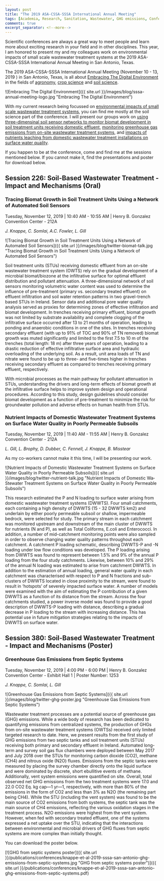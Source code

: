 ```yaml
---
layout: post
title: "The 2019 ASA-CSSA-SSSA International Annual Meeting"
tags: [Academia, Research, Sanitation, Wastewater, GHG emissions, Conference, Soil Science, Environmental Engineering]
comments: true
excerpt_separator: <!--more-->
---
```


Scientific conferences are always a great way to meet people and learn more about exciting research in your field and in other disciplines. This year, I am honored to present my and my colleagues work on environmental impacts of small scale wastewater treatment systems at the 2019 ASA-CSSA-SSSA International Annual Meeting in San Antonio, Texas.

<!--more-->

The 2019 ASA-CSSA-SSSA International Annual Meeting (November 10 - 13, 2019 ) in San Antonio, Texas, is all about [Embracing The Digital Environment](https://www.acsmeetings.org/) in the fields of [agronomy](https://www.agronomy.org/), [crop science](https://www.crops.org/) and [soil science](https://www.soils.org/). 

![Embracing The Digital Environment]({{ site.url }}/images/blog/sssa-annual-meeting-logo.jpg "Embracing The Digital Environment")

With my current research being focussed on [environmental impacts of small scale wastewater treatment systems](https://www.tcd.ie/civileng/people/research-staff/jan-knappe.php), you can find me mostly at the soil science part of the conference. I will present our groups work on [using three-dimensinal soil sensor networks to monitor biomat development in soil treatment units receiving domestic effluent](https://scisoc.confex.com/scisoc/2019am/meetingapp.cgi/Paper/122209), [monitoring greenhouse gas emissions from on-site wastewater treatment systems](https://scisoc.confex.com/scisoc/2019am/meetingapp.cgi/Paper/122374), and [impacts of nutrients leaching from domestic wastewater treatment installations on surface water quality](https://scisoc.confex.com/scisoc/2019am/meetingapp.cgi/Paper/122198).

If you happen to be at the conference, come and find me at the sessions mentioned below. If you cannot make it, find the presentations and poster for download below.

## Session 226: Soil-Based Wastewater Treatment - Impact and Mechanisms (Oral)

### Tracing Biomat Growth in Soil Treatment Units Using a Network of Automated Soil Sensors

Tuesday, November 12, 2019 | 10:40 AM - 10:55 AM | Henry B. Gonzalez Convention Center - 212A

*J. Knappe, C. Somlai, A.C. Fowler, L. Gill*

![Tracing Biomat Growth in Soil Treatment Units Using a Network of Automated Soil Sensors]({{ site.url }}/images/blog/twitter-biomat-talk.jpg "Tracing Biomat Growth in Soil Treatment Units Using a Network of Automated Soil Sensors")

Soil treatment units (STUs) receiving domestic effluent from an on-site wastewater treatment system (OWTS) rely on the gradual development of a microbial biomat/biozone at the infiltrative surface for optimal effluent distribution and pollutant attenuation. A three-dimensional network of soil sensors monitoring volumetric water content was used to determine the influence of pre-treatment (primary vs. secondary treated effluent) on effluent infiltration and soil water retention patterns in two gravel-trench based STUs in Ireland. Sensor data and additional pore water quality analysis served as proxies for determining zones of effective infiltration and biomat development.
In trenches receiving primary effluent, biomat growth was not limited by substrate availability and complete clogging of the infiltrative surface occurred after 13 to 21 months of operation, leading to ponding and anaerobic conditions in one of the sites. In trenches receiving secondary effluent (with up to 91% of TOC and 90% of TN removed) biomat growth was muted significantly and limited to the first 7.5 to 10 m of the trenches (total length: 18 m) after three years of operation, leading to a drastic reduction of effective infiltrative surface area and hydraulic overloading of the underlying soil. As a result, unit area loads of TN and nitrate were found to be up to three- and five-times higher in trenches receiving secondary effluent as compared to trenches receiving primary effluent, respectively.

With microbial processes as the main pathway for pollutant attenuation in STUs, understanding the drivers and long-term effects of biomat growth at the infiltrative surface helps to improve system design and operational procedures. According to this study, design guidelines should consider biomat development as a function of pre-treatment to minimize the risk for groundwater pollution and adverse effects on human health from STUs.

### Nutrient Impacts of Domestic Wastewater Treatment Systems on Surface Water Quality in Poorly Permeable Subsoils

Tuesday, November 12, 2019 | 11:40 AM - 11:55 AM | Henry B. Gonzalez Convention Center - 212A

*L. Gill, L. Brophy, D. Dubber, C. Fennell, J. Knappe, B. Misstear*

As my co-workers cannot make it this time, I will be presenting our work.

![Nutrient Impacts of Domestic Wastewater Treatment Systems on Surface Water Quality in Poorly Permeable Subsoils]({{ site.url }}/images/blog/twitter-nutrient-talk.jpg "Nutrient Impacts of Domestic Wa­Stewater Treatment Systems on Surface Water Quality in Poorly Permeable Subsoils")

This research estimated the P and N loading to surface water arising from domestic wastewater treatment systems (DWWTS). Four small catchments, each containing a high density of DWWTS (15 - 32 DWWTS km2) and underlain by either poorly permeable subsoil or shallow, impermeable bedrock, were selected for study. The primary stream in each catchment was monitored upstream and downstream of the main cluster of DWWTS for nutrients (N and P), as well as Total Coliforms, E.coli and Enterococci. In addition, a number of mid-catchment monitoring points were also sampled in order to observe changing water quality patterns throughout each catchment. A catchment P loading schematic, describing DWWTS-P and -N loading under low flow conditions was developed. The P loading arising from DWWTS was found to represent between 1.5% and 9% of the annual P loading from the four study catchments. Likewise, between 10% and 29% of the annual N loading was estimated to arise from catchment DWWTS. In addition to the estimation of annual loading, general water quality in each catchment was characterised with respect to P and N fractions and sub-clusters of DWWTS located in close proximity to the stream, were found to result in ‘hotspots’ of severely impacted surface water. A number of models were examined with the aim of estimating the P contribution of a given DWWTS as a function of its distance from the stream. Across the four catchments studied, a power inverse model was found to provide a good description of DWWTS-P loading with distance, describing a gradual decrease in P loading to the stream with increasing distance. This has potential use in future mitigation strategies relating to the impacts of DWWTS on surface water.


## Session 380: Soil-Based Wastewater Treatment - Impact and Mechanisms (Poster)

### Greenhouse Gas Emissions from Septic Systems

Tuesday, November 12, 2019 | 4:00 PM - 6:00 PM | Henry B. Gonzalez Convention Center - Exhibit Hall 1 | Poster Number: 1253

*J. Knappe, C. Somlai, L. Gill*

![Greenhouse Gas Emissions from Septic Systems]({{ site.url }}/images/blog/twitter-ghg-poster.jpg "Greenhouse Gas Emissions from Septic Systems")

Wastewater treatment processes are a potential source of greenhouse gas (GHG) emissions. While a wide body of research has been dedicated to quantifying emissions from centralized systems, the production of GHGs from on-site wastewater treatment systems (OWTSs) received only limited targeted research to date. Here, we present results from the first study of GHG emissions from two septic tanks and soil treatment units (STUs) receiving both primary and secondary effluent in Ireland.
Automated long-term and survey soil gas flux chambers were deployed between May 2017 and July 2018 over the STUs for monitoring carbon dioxide (CO2), methane (CH4) and nitrous oxide (N2O) fluxes. Emissions from the septic tanks were measured by placing the survey chamber directly onto the liquid surface and were dominated by discrete, short ebullitive events of methane. Additionally, vent system emissions were quantified on site. Overall, total observed net GHG emissions from the two treatment systems were 17.0 and 22.0 CO2 Eq. kg cap―1 yr―1, respectively, with more than 80% of the emissions in the form of CO2 and less than 3% as N2O (the remaining part being CH4). While the STU (including the vent system) was found to be the main source of CO2 emissions from both systems, the septic tank was the main source of CH4 emissions, reflecting the various oxidation stages in the treatment process. N2O emissions were highest from the vent system. However, when fed with secondary treated effluent, one of the systems expressed a net uptake over the STU, indicating that the interactions between environmental and microbial drivers of GHG fluxes from septic systems are more complex than initially thought.

You can download the poster below.

[![GHG from septic systems poster]({{ site.url }}/publications/conferences/knappe-et-al-2019-sssa-san-antonio-ghg-emissions-from-septic-systems.jpg "GHG from septic systems poster")]({{ site.url }}/publications/conferences/knappe-et-al-2019-sssa-san-antonio-ghg-emissions-from-septic-systems.pdf)









